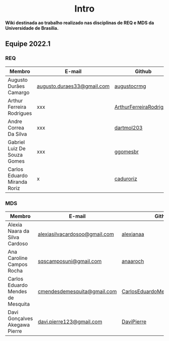 <h1 style="text-align: center">Intro</h1>

**Wiki destinada ao trabalho realizado nas disciplinas de REQ e MDS da Universidade de Brasilia.**

## Equipe 2022.1

### REQ
| Membro                       | E-mail                     | Github                                                                | Papel | Matricula  |
| ---------------------------- | -------------------------- | --------------------------------------------------------------------- | ----- | ---------- |
| Augusto Durães Camargo       | augusto.duraes33@gmail.com | [augustocrmg](https://github.com/augustocrmg)                         | REQ   | 19/0084731 |
| Arthur Ferreira Rodrigues    | xxx                        | [ArthurFerreiraRodrigues](https://github.com/ArthurFerreiraRodrigues) | REQ   | 20/0056981 |
| Andre Correa Da Silva        | xxx                        | [dartmol203](https://github.com/dartmol203)                           | REQ   | 20/0014447 |
| Gabriel Luiz De Souza Gomes  | xxx                        | [ggomesbr](https://github.com/ggomesbr)                               | REQ   | 19/0013354 |
| Carlos Eduardo Miranda Roriz | x                          | [caduroriz](https://github.com/caduroriz)                             | REQ   | 19/0011424 |

### MDS
| Membro                            | E-mail                        | Github                                      | Papel | Matricula  |
| --------------------------------- | ----------------------------- | ------------------------------------------- | ----- | ---------- |
| Alexia Naara da Silva Cardoso     | alexiasilvacardosoo@gmail.com | [alexianaa](https://github.com/alexianaa)   | MDS   | 20/2045007 |
| Ana Caroline Campos Rocha         | sqscamposuni@gmail.com        | [anaaroch](https://github.com/anaaroch)     | MDS   | 19/0083930 |
| Carlos Eduardo Mendes de Mesquita | cmendesdemesquita@gmail.com   | [CarlosEduardoMendesdeMesquita](https://github.com/CarlosEduardoMendesdeMesquita) | MDS   | 19/0085584  |
| Davi Gonçalves Akegawa Pierre     | davi.pierre123@gmail.com      | [DaviPierre](https://github.com/DaviPierre) | MDS   | 19/0105071 |
